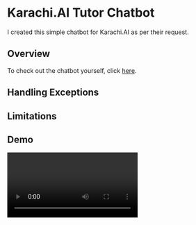 # Karachi.AI Tutor Chatbot

I created this simple chatbot for Karachi.AI as per their request.

## Overview

To check out the chatbot yourself, click [here][link_to_app].



## Handling Exceptions


## Limitations


## Demo

![demo](media/demo.mp4)

[link_to_app]: https://share.streamlit.io/daniyalas/khiai-playlist-streamlit/main/app.py
